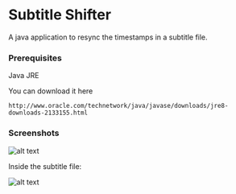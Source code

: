 # Subtitle Shifter

A java application to resync the timestamps in a subtitle file.

### Prerequisites

Java JRE

You can download it here
```
http://www.oracle.com/technetwork/java/javase/downloads/jre8-downloads-2133155.html
```

### Screenshots

![alt text](https://user-images.githubusercontent.com/27699756/42723035-64be3166-8756-11e8-8bdb-c47d8ed06ba0.png)

Inside the subtitle file:

![alt text](https://user-images.githubusercontent.com/27699756/42723036-64e0799c-8756-11e8-9358-01465b0255ce.png)
